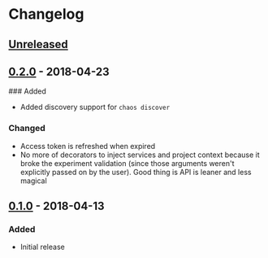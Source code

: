 # Changelog

## [Unreleased][]

[Unreleased]: https://github.com/chaostoolkit/chaostoolkit-google-cloud/compare/0.2.0...HEAD

## [0.2.0][] - 2018-04-23

[0.2.0]: https://github.com/chaostoolkit/chaostoolkit-google-cloud/tree/0.2.0

### Added

-   Added discovery support for `chaos discover`

### Changed

-   Access token is refreshed when expired
-   No more of decorators to inject services and project context because it
    broke the experiment validation (since those arguments weren't explicitly
    passed on by the user). Good thing is API is leaner and less magical


## [0.1.0][] - 2018-04-13

[0.1.0]: https://github.com/chaostoolkit/chaostoolkit-google-cloud/tree/0.1.0

### Added

-   Initial release
